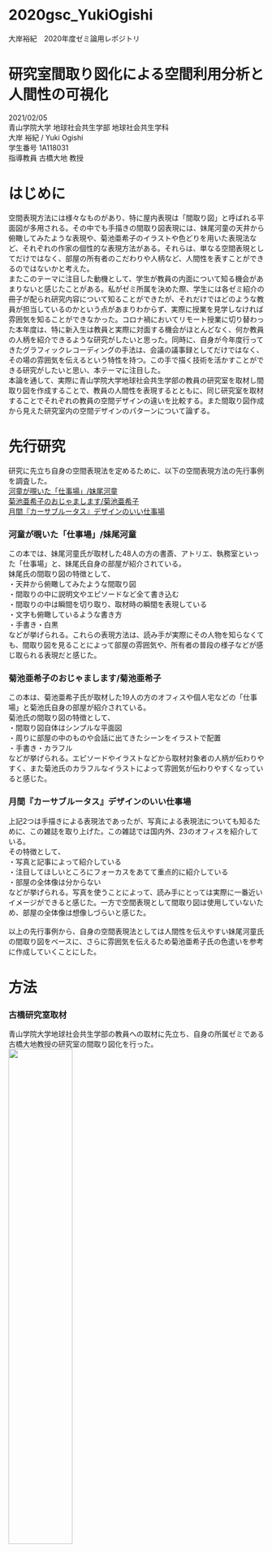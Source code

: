 # 2020gsc_YukiOgishi
大岸裕紀　2020年度ゼミ論用レポジトリ

# 研究室間取り図化による空間利用分析と人間性の可視化
2021/02/05<br>
青山学院大学 地球社会共生学部 地球社会共生学科<br>
大岸 裕紀 / Yuki Ogishi<br>
学生番号 1A118031<br>
指導教員 古橋大地 教授<br>


# はじめに
空間表現方法には様々なものがあり、特に屋内表現は「間取り図」と呼ばれる平面図が多用される。その中でも手描きの間取り図表現には、妹尾河童の天井から俯瞰してみたような表現や、菊池亜希子のイラストや色どりを用いた表現法など、それぞれの作家の個性的な表現方法がある。それらは、単なる空間表現としてだけではなく、部屋の所有者のこだわりや人柄など、人間性を表すことができるのではないかと考えた。<br>
またこのテーマに注目した動機として、学生が教員の内面について知る機会があまりないと感じたことがある。私がゼミ所属を決めた際、学生には各ゼミ紹介の冊子が配られ研究内容について知ることができたが、それだけではどのような教員が担当しているのかという点があまりわからず、実際に授業を見学しなければ雰囲気を知ることができなかった。コロナ禍においてリモート授業に切り替わった本年度は、特に新入生は教員と実際に対面する機会がほとんどなく、何か教員の人柄を紹介できるような研究がしたいと思った。同時に、自身が今年度行ってきたグラフィックレコーディングの手法は、会議の議事録としてだけではなく、その場の雰囲気を伝えるという特性を持つ。この手で描く技術を活かすことができる研究がしたいと思い、本テーマに注目した。<br>
本論を通して、実際に青山学院大学地球社会共生学部の教員の研究室を取材し間取り図を作成することで、教員の人間性を表現するとともに、同じ研究室を取材することでそれぞれの教員の空間デザインの違いを比較する。また間取り図作成から見えた研究室内の空間デザインのパターンについて論ずる。


# 先行研究
研究に先立ち自身の空間表現法を定めるために、以下の空間表現方法の先行事例を調査した。 <br>
[河童が覗いた「仕事場」/妹尾河童 ](https://www.amazon.co.jp/gp/product/4167535041/ref=ppx_yo_dt_b_asin_title_o04_s00?ie=UTF8&psc=1)<br>
[菊池亜希子のおじゃまします/菊池亜希子](https://www.amazon.co.jp/gp/product/4087807126/ref=ppx_yo_dt_b_asin_title_o00_s00?ie=UTF8&psc=1) <br>
[月間『カーサブルータス』デザインのいい仕事場](https://www.amazon.co.jp/gp/product/B07BQNMTJX/ref=ppx_yo_dt_b_asin_title_o03_s00?ie=UTF8&psc=1) <br>

### 河童が覗いた「仕事場」/妹尾河童
この本では、妹尾河童氏が取材した48人の方の書斎、アトリエ、執務室といった「仕事場」と、妹尾氏自身の部屋が紹介されている。<br>
妹尾氏の間取り図の特徴として、<br>
・天井から俯瞰してみたような間取り図<br>
・間取りの中に説明文やエピソードなど全て書き込む<br>
・間取りの中は瞬間を切り取り、取材時の瞬間を表現している<br>
・文字も俯瞰しているような書き方<br>
・手書き・白黒<br>
などが挙げられる。これらの表現方法は、読み手が実際にその人物を知らなくても、間取り図を見ることによって部屋の雰囲気や、所有者の普段の様子などが感じ取られる表現だと感じた。

### 菊池亜希子のおじゃまします/菊池亜希子
この本は、菊池亜希子氏が取材した19人の方のオフィスや個人宅などの「仕事場」と菊池氏自身の部屋が紹介されている。<br>
菊池氏の間取り図の特徴として、<br>
・間取り図自体はシンプルな平面図<br>
・周りに部屋の中のものや会話に出てきたシーンをイラストで配置<br>
・手書き・カラフル<br>
などが挙げられる。エピソードやイラストなどから取材対象者の人柄が伝わりやすく、また菊池氏のカラフルなイラストによって雰囲気が伝わりやすくなっていると感じた。

### 月間『カーサブルータス』デザインのいい仕事場
上記2つは手描きによる表現法であったが、写真による表現法についても知るために、この雑誌を取り上げた。この雑誌では国内外、23のオフィスを紹介している。<br>
その特徴として、<br>
・写真と記事によって紹介している<br>
・注目してほしいところにフォーカスをあてて重点的に紹介している<br>
・部屋の全体像は分からない<br>
などが挙げられる。写真を使うことによって、読み手にとっては実際に一番近いイメージができると感じた。一方で空間表現として間取り図は使用していないため、部屋の全体像は想像しづらいと感じた。
<br><br>
以上の先行事例から、自身の空間表現法としては人間性を伝えやすい妹尾河童氏の間取り図をベースに、さらに雰囲気を伝えるため菊池亜希子氏の色遣いを参考に作成していくことにした。

# 方法
### 古橋研究室取材
青山学院大学地球社会共生学部の教員への取材に先立ち、自身の所属ゼミである古橋大地教授の研究室の間取り図化を行った。<br>
<img src="https://user-images.githubusercontent.com/50697920/106694981-fde9af80-661c-11eb-9df0-8c9650edca0a.jpg" width="50%">
<br>(2020年11月5日取材)<br>
部屋の測定には無料アプリ「[RoomScan](https://apps.apple.com/jp/app/%E3%83%AB%E3%83%BC%E3%83%A0%E3%82%B9%E3%82%AD%E3%83%A3%E3%83%B3-pro/id673673795)」を使用した。このアプリでは壁4面にスマートフォンをあてることによって部屋のサイズを測ることができ、今回はすでに家具などがある状態の部屋の測定だったため、この方法が便利だった。<br>
その他、ドア、棚などの寸法はメジャーで測定した。<br>
後日、間取り図を描き起こす際の資料として、360度写真を撮影した。今回は、私が実際に使ってみて誤差が少ないと感じた、無料アプリ「[bubbli](https://apps.apple.com/jp/app/bubbli/id720480745)」を使用した。1本の動画を撮影することによって360度写真を生成するため、撮影時の音が気にならないという点でも便利であった。
その他の細かい部分はスマホカメラで撮影した。<br>
<br>
実際に取材をしたところ、すべての測定と写真撮影までにおよそ1時間ほどかかった。他の教員への取材を行う際にはなるべくたくさんの方の取材を行いたかったので、360度写真とスマホ写真のみ行うことにし、20~30分での取材を目指すことにした。また、取材時に感じたことや音楽など、視覚では表現できない部分については、間取り図の中に文字で描きこむことによって雰囲気を伝えやすくすることにした。

### 地球社会共生学部の教員の研究室取材
古橋研究室の取材をもとに、12月、14名の教員の研究室を取材した。
全ての間取り図画像は[こちら](https://github.com/furuhashilab/2020gsc_YukiOgishi/issues/8)
<br>
取材を行う中で、間取り図化をする際にドアから入ったときの印象を表現するためには、窓を上部にドアを下部にした方がよいと感じ、この向きに統一した。<br>
また前提として、本年度からいらっしゃった先生方はまだあまりものを入れていない状態であること、またリモート授業が行われていた関係から本や教材などをご自宅に持ち帰られている方もいらっしゃるので、あくまでも取材当時の様子であることをご承知いただきたい。<br>

# 結果・考察
研究室には基本的に、入って左手に本棚が5つ、ロッカー、傘立てと鏡が一体になったもの、教員用デスクなどが支給されており、本棚は位置が固定されている。またそのほかの椅子や机などは、教員の方の必要に応じて置かれている。それらの家具の向きや置く位置によって、次の3つのパターンがあると考察した。<br>
（この分類には、今年度越されてきてこれからものを入れたり動かす予定である教員の方は含めていない。）
### 見わたし型
<img src="https://user-images.githubusercontent.com/50697920/106629177-e9c29580-65bd-11eb-83ae-9e02a312282f.jpeg" width="50%">
<img src="https://user-images.githubusercontent.com/50697920/106629180-eaf3c280-65bd-11eb-9eaf-d17135c1a169.jpeg" width="50%">
<img src="https://user-images.githubusercontent.com/50697920/106849299-cd297900-66f5-11eb-83bf-836dd345dffa.jpeg" width="50%">
入り口に向かってデスクが配置されており、部屋全体を見渡せるような空間デザインになっている。先生方に伺った際には、「部屋に入ってきた人の顔がすぐに見えるように」「背後から音がするのが苦手だから」といった理由があった。また、もともとは仕切りを立てていたが窮屈だったため仕切りを外したという意見もあり、部屋を広く見渡せるようにデスクを置くことで、圧迫感のない部屋になっていると感じられた。

### 一体型
<img src="https://user-images.githubusercontent.com/50697920/106629176-e9c29580-65bd-11eb-94d2-cb104436c237.jpeg" width="50%">
<img src="https://user-images.githubusercontent.com/50697920/106629174-e929ff00-65bd-11eb-94ca-bc4a3e42b981.jpeg" width="50%">
<img src="https://user-images.githubusercontent.com/50697920/106629191-ed561c80-65bd-11eb-93e0-9f75883f8210.jpeg" width="50%">
<img src="https://user-images.githubusercontent.com/50697920/106694981-fde9af80-661c-11eb-9df0-8c9650edca0a.jpg" width="50%">
壁向き、または本棚向きにデスクが配置されており、共有の机やスペースとの間に仕切りはない。このような配置の理由として「共有スペースを広くするため」という意見があった。デスクを横向きにすることによって、そのほかのスペースとの境があいまいになり、結果共有スペースが広くなっていると感じられた。

### 二分型
<img src="https://user-images.githubusercontent.com/50697920/106629161-e62f0e80-65bd-11eb-8386-bf3b093a02df.jpeg" width="50%">
<img src="https://user-images.githubusercontent.com/50697920/106629167-e7f8d200-65bd-11eb-9bb1-ba15a42777e8.jpeg" width="50%">
<img src="https://user-images.githubusercontent.com/50697920/106629170-e8916880-65bd-11eb-9f13-391fd8e173c8.jpeg" width="50%">
<img src="https://user-images.githubusercontent.com/50697920/106629188-ec24ef80-65bd-11eb-9b6c-1f396c225244.jpeg" width="50%">
共有スペースとデスクとの間に仕切りを立て、空間を2つに分けている。こうする理由として、「集中できるように」「外から見えにくくするため」などの意見があった。（地球社会共生学部の研究室は、ドアの横にガラス窓が付いており、外から中をのぞくことができるようになっている。）教員の方々が仕事をされるスペースと、学生が来たり会議の場になったりするスペースを仕切ることで、一つの空間の中に用途別の空間が2つあるように感じられた。<br>
<br>
これらの3つのタイプの研究室分類のほかに、教員の方によって趣味のものや私物を置く方とほとんど置いていない方の差があった。私物を置いている方の研究室は、写真やぬいぐるみ、ポスター、趣味のグッツなどを置くことによって、その教員の方の個性を感じられる空間になっていると感じられた。一方であまり私物を置かない方の理由としては、研究室自体を共有スペースとしてとらえているという意見があった。<br>
<br>
研究室という空間は、教員の仕事場であると同時に学生や他の教員との交流の場であるという特性を持っている。そのため、研究室自体には個人スペースとしての役割と共有スペースとしての役割の2つがあると感じた。各研究室の個人スペースか共有スペースとしてのとらえ方は教員の方ごとに違い、完全に共有スペースとして使っている方から、個人スペースとしてアレンジされているかた、空間を仕切ることで両方の特性をそれぞれ持たせているかたなどがあった。<br>
<br>
# まとめ
今回、研究室の取材と間取り図作成を通して、同じ研究室という空間内であってもその捉え方やデザイン方法はさまざまであることが分かった。間取り図という形に描き起こすことによって、それらの違いをより分かりやすく可視化できたと感じた。<br>
また、今回間取り図作成後にそれぞれの教員の方に画像の確認をしていただいたところ、この間取り図をゼミ紹介などに使いたいというお声を頂いた。普段のゼミの様子や教員の方の雰囲気を伝えることにこの間取り図が役立つと思ってもらえ、研究当初の「間取り図で人間性を伝えたい」という目的に近づけたと感じた。特に個人スペースとして研究室をアレンジしているものはその教員の方の個性を感じられ、共有スペースとして研究室を使っているものは教員の方と学生との距離感を感じやすくなっていると感じた。研究室の空間デザインから、それぞれの教員の個性やこだわりを感じることができ、またそれを間取り図という可視化できる形にすることで、多くの人にその教員の人柄を伝えることができるツールになったと考えた。

# 謝辞
本研究を進めるにあたり古橋大地先生をはじめ、取材にご協力いただきました多くの先生方より多大な助言を賜りました。厚く感謝を申し上げます。
# 間取り図画像保管場所
[間取り図画像](https://github.com/furuhashilab/2020gsc_YukiOgishi/issues/8)
# プレゼンテーション資料
[ゼミ論報告](https://docs.google.com/presentation/d/1Trn75c7272Cvp0KCGZ31ftKpCBfst3xAGaQck3ZrRcg/edit#slide=id.gba835ea701_0_127)
# 参考文献
[参考文献リスト](https://docs.google.com/spreadsheets/d/1VWRLFe9kyOPMEBunnlxrlCXB3gFMhdNol2yyc-QMSts/edit#gid=1699279175)
# プロジェクト管理
[2020gsc_YukiOgishi](https://github.com/furuhashilab/sotsuron2020/projects/9)
<br><br>
 [© FuruhashiLabratory/Yuki Ogishi, CC BY 4.0](https://github.com/furuhashilab/README/blob/master/LICENSE.md)
 
 
